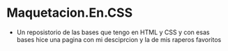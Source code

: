# Maquetacion.En.CSS
- Un reposistorio de las bases que tengo en HTML y CSS y con esas bases hice una pagina con mi desciprcion y la de mis raperos favoritos 
